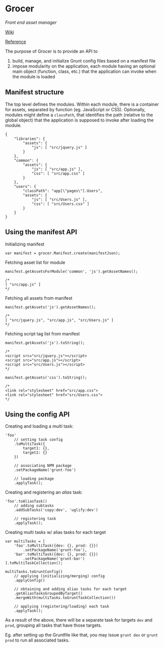 Grocer
======

*Front end asset manager*

[Wiki](https://github.com/danstocker/grocer/wiki)

[Reference](http://danstocker.github.io/grocer/)

The purpose of Grocer is to provide an API to

1. build, manage, and initialize Grunt config files based on a manifest file
2. impose modularity on the application, each module having an optional main object (function, class, etc.) that the application can invoke when the module is loaded

Manifest structure
------------------

The top level defines the modules. Within each module, there is a container for assets, separated by function (eg. JavaScript or CSS). Optionally, modules might define a `classPath`, that identifies the path (relative to the global object) that the application is supposed to invoke after loading the module.

    {
        "libraries": {
            "assets": {
                "js": [ "src/jquery.js" ]
            }
        },
        "common": {
            "assets": {
                "js": [ "src/app.js" ],
                "css": [ "src/app.css" ]
            }
        },
        "users": {
            "classPath": "app[\"pages\"].Users",
            "assets": {
                "js": [ "src/Users.js" ],
                "css": [ "src/Users.css" ]
            }
        }
    }

Using the manifest API
----------------------

Initializing manifest

    var manifest = grocer.Manifest.create(manifestJson);

Fetching asset list for module

    manifest.getAssetsForModule('common', 'js').getAssetNames();

    /*
    [ "src/app.js" ]
    */

Fetching all assets from manifest

    manifest.getAssets('js').getAssetNames();

    /*
    [ "src/jquery.js", "src/app.js", "src/Users.js" ]
    */

Fetching script tag list from manifest

    manifest.getAssets('js').toString();

    /*
    <script src="src/jquery.js"></script>
    <script src="src/app.js"></script>
    <script src="src/Users.js"></script>
    */

    manifest.getAssets('css').toString();

    /*
    <link rel="stylesheet" href="src/app.css">
    <link rel="stylesheet" href="src/Users.css">
    */

Using the config API
--------------------

Creating and loading a *multi* task:

    'foo'
        // setting task config
        .toMultiTask({
            target1: {},
            target2: {}
        })

        // associating NPM package
        .setPackageName('grunt-foo')

        // loading package
        .applyTask();

Creating and registering an *alias* task:

    'foo'.toAliasTask()
        // adding subtasks
        .addSubTasks('copy:dev', 'uglify:dev')

        // registering task
        .applyTask();

Creating multi tasks w/ alias tasks for each target

    var multiTasks = [
        'foo'.toMultiTask({dev: {}, prod: {}})
            .setPackageName('grunt-foo'),
        'bar'.toMultiTask({dev: {}, prod: {}})
            .setPackageName('grunt-bar')
    ].toMultiTaskCollection();

    multiTasks.toGruntConfig()
        // applying (initializing/merging) config
        .applyConfig()

        // obtaining and adding alias tasks for each target
        .getAliasTasksGroupedByTarget()
        .mergeWith(multiTasks.toGruntTaskCollection())

        // applying (registering/loading) each task
        .applyTask();

As a result of the above, there will be a separate task for targets `dev` and `prod`, grouping all tasks that have those targets.

Eg. after setting up the Gruntfile like that, you may issue `grunt dev` or `grunt prod` to run all associated tasks.
